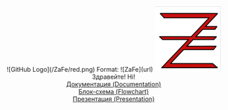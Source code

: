 <center>
![GitHub Logo](/ZaFe/red.png)
Format: ![ZaFe](url)
<img src="https://github.com/knandrikov18/ScaleFocus-project/blob/main/ZaFe/red.png?raw=true" width="150" height="150">
Здравейте!
Hi!
<br>
<a href =>Документация (Documentation)</a>
<br>
<a href => Блок-схема (Flowchart) </a>
<br>
<a href = > Презентация (Presentation) </a>
</center>


